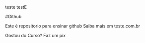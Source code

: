 teste testE







#Github

Este é repositorio para ensinar github
Saiba mais em teste.com.br

Gostou do Curso? Faz um pix





